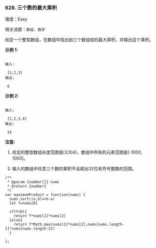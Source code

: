 ### 628. 三个数的最大乘积

难度：Easy

相关话题：`数组`、`数学`

给定一个整型数组，在数组中找出由三个数组成的最大乘积，并输出这个乘积。



**示例 1:** 





```

输入:

 [1,2,3]
输出:

 6

```


**示例 2:** 





```

输入:

 [1,2,3,4]
输出:

 24

```


**注意:** 




1. 给定的整型数组长度范围是[3,104]，数组中所有的元素范围是[-1000, 1000]。

2. 输入的数组中任意三个数的乘积不会超出32位有符号整数的范围。






```
/**
 * @param {number[]} nums
 * @return {number}
 */
var maximumProduct = function(nums) {
  nums.sort((a,b)=>b-a)
  let f=nums[0]
  
  if(f<0){
    return f*nums[1]*nums[2]
  }else{
    return f*Math.max(nums[1]*nums[2],nums[nums.length-1]*nums[nums.length-2])
  }
  
};



```

